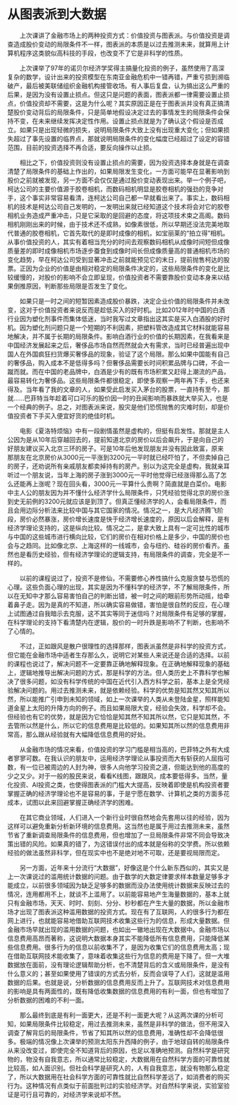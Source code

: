 # 从图表派到大数据

&emsp;&emsp;上次课讲了金融市场上的两种投资方式：价值投资与图表派。与价值投资是调查造成股价变动的局限条件不一样，图表派的本质是以过去推测未来，就算用上计算机程序这类貌似高科技的手段，也改变不了它是非科学的性质。

&emsp;&emsp;上次课举了97年的诺贝尔经济学奖得主搞量化投资的例子，虽然使用了高深复杂的数学，设计出来的投资模型在东南亚金融危机中一错再错，严重亏损到濒临破产，最后被美联储组织金融机构接管收场。有人事后复盘，认为搞出这么严重的后果，是因为没有设置止损点。但这只是问题的表面，图表派都一律需要设置止损点，价值投资却不需要，这是为什么呢？其实原因正是在于图表派并没有真正搞清楚股价变动背后的局限条件，只是简单地假设决定过去的事情发生的局限条件会保持不变，在未来继续发挥决定性作用。设置止损点就是为了确认这个假设是否成立。如果只是出现轻微的损失，说明局限条件大致上没有出现重大变化；但如果损失超过了事先设置的临界点，那就说明局限条件的变化幅度已经超过了设定的容错范围，目前的投资选择不再合适，要反向操作以止损。

&emsp;&emsp;相比之下，价值投资则没有设置止损点的需要，因为投资选择本身就是在调查清楚了局限条件的基础上作出的，如果局限发生变化，一方面可能早在显著影响到股价之前就被发现，另一方面不会仅仅是通过股价变动表现出来。举一个例子吧，柯达公司的主要价值源于胶卷相机，而数码相机明显是胶卷相机的强劲的竞争对手，这个事实非常容易看清，连柯达公司自己都一早就看出来了。事实上，数码相机的技术是柯达公司自己发明的，一发明出来就已经知道这个技术将会对它的胶卷相机业务造成严重冲击，只是它采取的是回避的态度，将这项技术束之高阁。数码相机刚刚出来的时候，由于技术还不成熟，如像素很低，所以早期还没法完美地取代普通的胶卷相机，它首先取代的是即时成像的相机，如宝丽莱的“拍立得”相机。从事价值投资的人，其实有着相当充分的时间去观察数码相机从成像时间短但成像质量差的即时成像相机市场逐步蚕食到成像时间长但成像质量高的普通相机市场的变化趋势，早在柯达公司受到显著冲击之前就能预见它的末日，提前抛售柯达的股票。正因为企业的价值是由相对稳定的局限条件决定的，这些局限条件的变化是比较缓慢的，对股价的影响不会立即呈现，价值投资者不需要靠股价变动本身来以结果倒推原因，判断那些局限是否发生了变化。

&emsp;&emsp;如果只是一时之间的短暂因素造成股价暴跌，决定企业价值的局限条件并未改变，这对于价值投资者来说反而是趁低买入的好时机。比如2012年时中国的白酒行业因为塑化剂事件而集体低迷，当时我写过文章指出这其实是买入白酒股的好时机。因为塑化剂问题只是一个短期的不利因素，把塑料管改造成其它材料就能容易地解决，并不属于长期的局限条件。影响白酒行业的价值的长期因素，在我看来是中国经济发展起来之后，奢侈品市场自然而然就会大有需求，当时已经普遍出现中国人在外国疯狂扫货爆买奢侈品的现象，验证了这个局限。那么如果中国能有自己的奢侈品，购入成本不是低得多吗？但奢侈品需要长时间积累品牌与口碑，不会一蹴而就。而在中国的老品牌中，白酒是少有的既有市场积累又赶得上潮流的产品，最容易转化为奢侈品。这些局限条件都很稳定，即使多观察一两年再下手，也还来得及。当年看了我的文章的人，如果受此启发买入茅台的股票，一直持有至今，那就……巴菲特当年趁着可口可乐的股价因一时的丑闻影响而暴跌就大举买入，也是一个经典的例子。总之，对图表派来说，股灾是他们恐慌抛售的灾难时刻，却是价值投资者下手买入便宜好货的绝佳时机。

&emsp;&emsp;电影《夏洛特烦恼》中有一段剧情虽然是虚构的，但挺有启发性。那就是主人公因为是从10年后穿越回去的，提前知道北京的房价以后会飙升，于是向自己的好朋友建议买入北京三环的房子。可是10年后他发现朋友并没有因此致富，原来那朋友在北京房价从3000元一平涨到3200元一平时就已经吓怕了，不但卖掉自己的房子，还劝说所有亲戚朋友都卖掉持有的房产。别以为这完全是虚构，我就亲耳听过一个朋友说，当年上海的房子涨到3000元一平时他觉得已经涨得那么高了怎么还能再上涨呢？现在回头看，3000元一平算什么贵啊？简直就是白菜价。电影中主人公的朋友因为并不懂什么经济学什么局限条件，只凭经验觉得北京的房价涨到史无前例的3200元就应该是到顶了。但真正懂经济学的人，会看局限条件，而且会用边际分析法来比较中国与其它国家的情况。情况之一，是大凡经济腾飞阶段，房价必然暴涨，房价增长速度是快于经济增长速度的，原因以后会解释，是有经济学理论支持的，这是纵向比较。情况之二，是拿大致上具有一定可比性的城市与中国的这些城市进行横向比较，它们的房价在相对价格上是多少，中国的房价也会与之趋同。比如像北京、上海这样的一线城市，会与纽约、硅谷的房价看齐。虽然也是看历史经验，但有经济学理论的逻辑支持，有局限条件的调查，完全是不一样的。

&emsp;&emsp;以前的课程说过了，投资不是修仙，不需要修心养性搞什么克服贪婪与恐慌的心理。这些负面心理的出现，其实是因为不懂科学的经济学，不了解局限条件，所以在无知中才那么容易害怕自己的判断出错，被一时之间的眼前形势所动摇，给牵着鼻子走。因为是真的不知道，所以确实容易做错，害怕是很自然的反应，在心理上试图通过自我暗示去克服，这不其实等同于迷信吗？对局限条件有足够的掌握，在科学理论的支持下看清楚内在逻辑，股价的一时升跌是影响不了判断，也影响不了心情的。

&emsp;&emsp;不过，正如跟风是散户很理性的选择那样，图表派虽然是非科学的投资方式，但它能在金融市场中适者生存那么久，说明它对某些人来说还是合适的选择。以前的课程也说过了，解决问题不一定要靠正确地解释现象。在正确地解释现象的基础上，逻辑地推导出解决问题的方式，那是科学的方法。但人类历史上不靠科学也解决了很多问题，如没有科学传统的中国在近代引入西方科学之前，基本上是全凭经验解决问题的。用过去推测未来，就是依赖经验。科学的优势是知其然又知其所以然，所以能推广引申到未知的领域，如上一次课举的人类从未登陆金星，照样能知道金星上太阳的升降方向的例子。而且如果局限大变，经验会失效，科学却不会。但经验也有它的优势，就是因为它恰恰是知其然不知其所以然，它只是知其然，不去管所以然是什么，所以它的信息费用是比较低的。如果知其所以然的信息费用非常高，那么跟从经验就有大幅降低信息费用的好处。

&emsp;&emsp;从金融市场的情况来看，价值投资的学习门槛是相当高的，巴菲特之外有大成者寥寥可数。在我认识的朋友中，运用经济学理论从事投资而大有斩获的人屈指可数，有一位已被周边的人封为神，很多人向他学习投资之道，但能达到他的高度的少之又少。对于一般的股民来说，看看K线图，跟跟风，成本要低得多。当然，量化投资、AI投资之类，也使得图表派的门槛大大提高，反映着即使是机构投资者要掌握正确的经济学理论也不是容易的事，于是宁愿在数学、计算机之类的方面多花成本，试图以此来回避掌握正确经济学的困难。

&emsp;&emsp;在其它商业领域，人们进入一个新行业时很自然地会先套用以往的经验，因为这样可以避免重新分析新环境的信息费用。这当然也是属于用过去推测未来，虽然节省了重新调查局限条件的信息费用，但也增加了一旦局限条件非常不同会导致决策出错的风险。如果真的错了，为这错误付出的成本就是俗称的交学费。所以依赖经验的做法虽然非科学，但在现实中也不是绝对地不可取，还是要视局限而定。

&emsp;&emsp;另一方面，近年来十分流行“大数据”，好像这是个什么新东西似的，其实又是上一次课说过的滥用统计数据的问题。由于数学的大数定律要求样本数量足够多才能成立，以前很多领域因为缺乏足够多的数据而没办法使用统计数据来反映过去的情况，连用都用不上，就谈不上滥用了。以前能容易地产生海量数据的，基本上就只有金融市场，天天、时时、刻刻、分分、秒秒都在产生大量的数据，所以金融市场才出现了图表派这种滥用数据的投资方式。现在有了互联网，人的很多行为都在网上进行，也就能容易地借助互联网技术收集这些行为的信息，形成大量数据。但金融市场早就出现的滥用数据的问题，也如出一辙地出现在大数据中。金融市场以信息费用高昂而著称，这说明大数据本身其实不能降低所有信息费用，只能降低某些信息费用。很多行为的信息以前收集不了，是因为收集它们的信息费用太高；现在借助互联网技术能收集了，意味着收集这些行为信息的费用是下降了。但一大堆数据放在面前，没有理论逻辑帮助分析，也不清楚背后的含义或局限条件，是没有什么意义的；甚至如果使用了错误的方式去分析，反而会误导了人们，这就是滥用数据的后果。也就是说，分析数据的信息费用反而上升了。互联网技术对信息费用的影响是具有两面性的，既有降低收集数据的信息费用的有利一面，但也有增加了分析数据的困难的不利一面。

&emsp;&emsp;那么最终到底是有利一面更大，还是不利一面更大呢？从这两次课的分析可知，如果局限条件比较稳定，用过去推测未来，虽然是非科学的做法，但不用深入调查了解背后的局限条件，节省了知其所以然的信息费用，准确性却不会降低很多。极端的情况像上次课举的预测太阳东升西降的例子，由于地球自转的局限条件从来没改变过，即使完全不知道背后的原因，也足以准确地预测。自然科学是研究物的，物没有自我意志，所以通常比较稳定，大数据用在自然科学方面的可靠性就比较高，如人面识别。但社会科学是研究人的，人有自我意志，就没有物那么稳定了，所以大数据用在社会科学方面的可靠性就比自然科学差远了，如消费者的购买行为。这种情况有点类似于前面批判过的实验经济学。对自然科学来说，实验室验证是可行且可靠的，对经济学来说却不然。